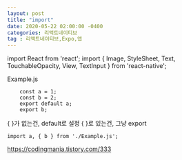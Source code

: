 ```yaml
---
layout: post
title: "import"
date: 2020-05-22 02:00:00 -0400
categories: 리액트네이티브
tag : 리액트네이티브,Expo,앱
---
```


import React from 'react';
import { Image, StyleSheet, Text, TouchableOpacity, View, TextInput } from 'react-native';



Example.js
```
    const a = 1;
    const b = 2;
    export default a;
    export b;
```
{ }가 없는건, default로 설정
{ }로 있는건, 그냥 export

```
import a, { b } from './Example.js';
```
  
https://codingmania.tistory.com/333